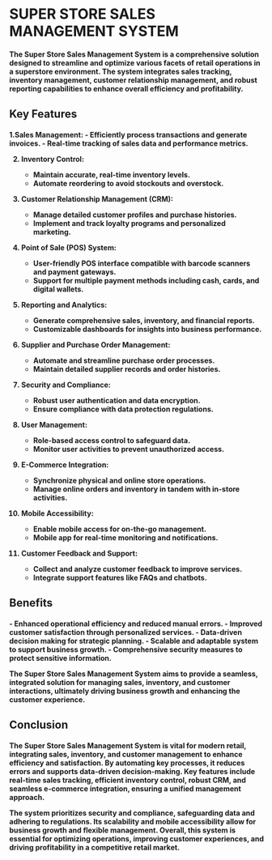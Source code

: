 <h1>SUPER STORE SALES MANAGEMENT SYSTEM</h1>
<H4>

The Super Store Sales Management System is a comprehensive solution designed to streamline and optimize various facets of retail operations in a superstore environment. The system integrates sales tracking, inventory management, customer relationship management, and robust reporting capabilities to enhance overall efficiency and profitability.</H4>


<H2>Key Features</H2>
<H4>1.Sales Management:
   - Efficiently process transactions and generate invoices.
   - Real-time tracking of sales data and performance metrics.

2. Inventory Control:
   - Maintain accurate, real-time inventory levels.
   - Automate reordering to avoid stockouts and overstock.

3. Customer Relationship Management (CRM):
   - Manage detailed customer profiles and purchase histories.
   - Implement and track loyalty programs and personalized marketing.

4. Point of Sale (POS) System:
   - User-friendly POS interface compatible with barcode scanners and payment gateways.
   - Support for multiple payment methods including cash, cards, and digital wallets.

5. Reporting and Analytics:
   - Generate comprehensive sales, inventory, and financial reports.
   - Customizable dashboards for insights into business performance.

6. Supplier and Purchase Order Management:
   - Automate and streamline purchase order processes.
   - Maintain detailed supplier records and order histories.

7. Security and Compliance:
   - Robust user authentication and data encryption.
   - Ensure compliance with data protection regulations.

8. User Management:
   - Role-based access control to safeguard data.
   - Monitor user activities to prevent unauthorized access.

9. E-Commerce Integration:
   - Synchronize physical and online store operations.
   - Manage online orders and inventory in tandem with in-store activities.

10. Mobile Accessibility:
    - Enable mobile access for on-the-go management.
    - Mobile app for real-time monitoring and notifications.

11. Customer Feedback and Support:
    - Collect and analyze customer feedback to improve services.
    - Integrate support features like FAQs and chatbots.</H4>

<H2>Benefits</H2>
<H4>
- Enhanced operational efficiency and reduced manual errors.
- Improved customer satisfaction through personalized services.
- Data-driven decision making for strategic planning.
- Scalable and adaptable system to support business growth.
- Comprehensive security measures to protect sensitive information.

The Super Store Sales Management System aims to provide a seamless, integrated solution for managing sales, inventory, and customer interactions, ultimately driving business growth and enhancing the customer experience.</H4>
<h2>Conclusion</h2>
<h4>The Super Store Sales Management System is vital for modern retail, integrating sales, inventory, and customer management to enhance efficiency and satisfaction. By automating key processes, it reduces errors and supports data-driven decision-making. Key features include real-time sales tracking, efficient inventory control, robust CRM, and seamless e-commerce integration, ensuring a unified management approach.

The system prioritizes security and compliance, safeguarding data and adhering to regulations. Its scalability and mobile accessibility allow for business growth and flexible management. Overall, this system is essential for optimizing operations, improving customer experiences, and driving profitability in a competitive retail market.
</h4>


